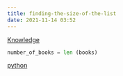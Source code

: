 ```yaml
---
title: finding-the-size-of-the-list
date: 2021-11-14 03:52
---
```

[Knowledge](Knowledge.md)

```python
number_of_books = len (books)
```

[python](python.md) 
